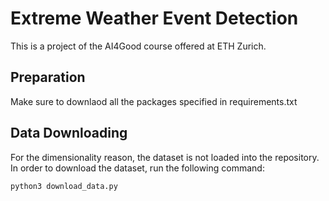# Extreme Weather Event Detection

This is a project of the AI4Good course offered at ETH Zurich.

## Preparation
Make sure to downlaod all the packages specified in requirements.txt

## Data Downloading
For the dimensionality reason, the dataset is not loaded into the repository. In order to download the dataset, run the following command:

```bash
python3 download_data.py
```
